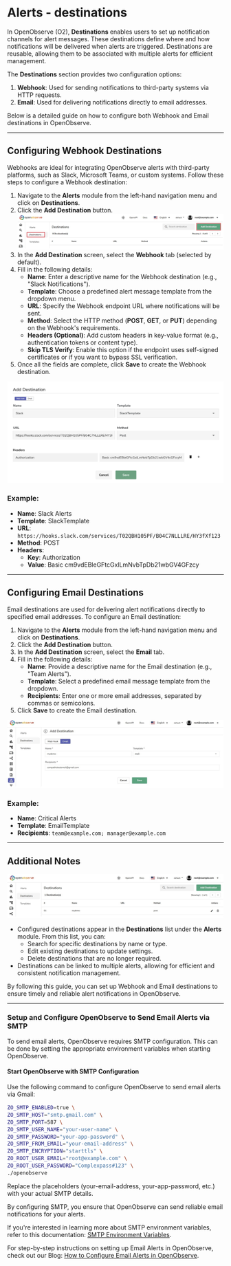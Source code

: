 # Alerts - destinations
In OpenObserve (O2), **Destinations** enables users to set up notification channels for alert messages. These destinations define where and how notifications will be delivered when alerts are triggered. Destinations are reusable, allowing them to be associated with multiple alerts for efficient management.

The **Destinations** section provides two configuration options:

1. **Webhook**: Used for sending notifications to third-party systems via HTTP requests.
2. **Email**: Used for delivering notifications directly to email addresses.

Below is a detailed guide on how to configure both Webhook and Email destinations in OpenObserve.

---
## Configuring Webhook Destinations

Webhooks are ideal for integrating OpenObserve alerts with third-party platforms, such as Slack, Microsoft Teams, or custom systems. Follow these steps to configure a Webhook destination:

1. Navigate to the **Alerts** module from the left-hand navigation menu and click on **Destinations**.
2. Click the **Add Destination** button.
![Destinations](../../images/destinations/1.jpg)
3. In the **Add Destination** screen, select the **Webhook** tab (selected by default).
4. Fill in the following details:
   - **Name**: Enter a descriptive name for the Webhook destination (e.g., "Slack Notifications").
   - **Template**: Choose a predefined alert message template from the dropdown menu.
   - **URL**: Specify the Webhook endpoint URL where notifications will be sent.
   - **Method**: Select the HTTP method (**POST**, **GET**, or **PUT**) depending on the Webhook's requirements.
   - **Headers (Optional)**: Add custom headers in key-value format (e.g., authentication tokens or content type).
   - **Skip TLS Verify**: Enable this option if the endpoint uses self-signed certificates or if you want to bypass SSL verification.
6. Once all the fields are complete, click **Save** to create the Webhook destination.

![Destinations](../../images/destinations/2.jpg)
### Example:

- **Name**: Slack Alerts  
- **Template**: SlackTemplate  
- **URL**: `https://hooks.slack.com/services/T02QBH105PF/B04C7NLLLRE/HY3fXf123`  
- **Method**: POST  
- **Headers**:  
  - **Key**: Authorization  
  - **Value**: Basic cm9vdEBleGFtcGxlLmNvbTpDb21wbGV4GFzcy  

---
## Configuring Email Destinations

Email destinations are used for delivering alert notifications directly to specified email addresses. To configure an Email destination:

1. Navigate to the **Alerts** module from the left-hand navigation menu and click on **Destinations**.
2. Click the **Add Destination** button.
3. In the **Add Destination** screen, select the **Email** tab.
4. Fill in the following details:
   - **Name**: Provide a descriptive name for the Email destination (e.g., "Team Alerts").
   - **Template**: Select a predefined email message template from the dropdown.
   - **Recipients**: Enter one or more email addresses, separated by commas or semicolons.
5. Click **Save** to create the Email destination.

![Destinations](../../images/destinations/3.jpg)
### Example:

- **Name**: Critical Alerts  
- **Template**: EmailTemplate  
- **Recipients**: `team@example.com; manager@example.com`  

---
## Additional Notes
![list_Destinations](../../images/destinations/4.jpg)
- Configured destinations appear in the **Destinations** list under the **Alerts** module. From this list, you can:
  - Search for specific destinations by name or type.
  - Edit existing destinations to update settings.
  - Delete destinations that are no longer required.
- Destinations can be linked to multiple alerts, allowing for efficient and consistent notification management.

By following this guide, you can set up Webhook and Email destinations to ensure timely and reliable alert notifications in OpenObserve.

---
### Setup and Configure OpenObserve to Send Email Alerts via SMTP

To send email alerts, OpenObserve requires SMTP configuration. This can be done by setting the appropriate environment variables when starting OpenObserve.


#### Start OpenObserve with SMTP Configuration

Use the following command to configure OpenObserve to send email alerts via Gmail:

```bash
ZO_SMTP_ENABLED=true \
ZO_SMTP_HOST="smtp.gmail.com" \
ZO_SMTP_PORT=587 \
ZO_SMTP_USER_NAME="your-user-name" \
ZO_SMTP_PASSWORD="your-app-password" \
ZO_SMTP_FROM_EMAIL="your-email-address" \
ZO_SMTP_ENCRYPTION="starttls" \
ZO_ROOT_USER_EMAIL="root@example.com" \
ZO_ROOT_USER_PASSWORD="Complexpass#123" \
./openobserve
```
Replace the placeholders (your-email-address, your-app-password, etc.) with your actual SMTP details.

By configuring SMTP, you ensure that OpenObserve can send reliable email notifications for your alerts.

If you're interested in learning more about SMTP environment variables, refer to this documentation: [SMTP Environment Variables](https://openobserve.ai/docs/environment-variables/#smtp).

For step-by-step instructions on setting up Email Alerts in OpenObserve, check out our Blog: [How to Configure Email Alerts in OpenObserve](https://openobserve.ai/blog/how-to-configure-email-alerts-in-openobserve).

